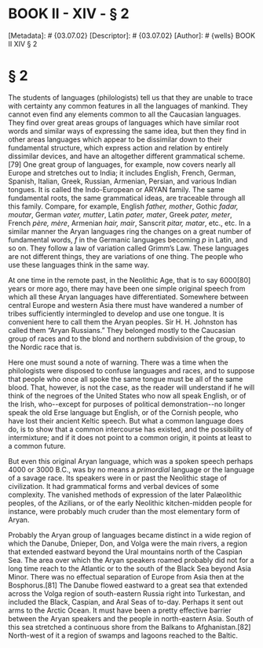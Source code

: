 # BOOK II - XIV - § 2
[Metadata]: # {03.07.02}
[Descriptor]: # {03.07.02}
[Author]: # {wells}
BOOK II
XIV
§ 2
# § 2
The students of languages (philologists) tell us that they are unable to trace
with certainty any common features in all the languages of mankind. They cannot
even find any elements common to all the Caucasian languages. They find over
great areas groups of languages which have similar root words and similar ways
of expressing the same idea, but then they find in other areas languages which
appear to be dissimilar down to their fundamental structure, which express
action and relation by entirely dissimilar devices, and have an altogether
different grammatical scheme.[79] One great group of languages, for example,
now covers nearly all Europe and stretches out to India; it includes English,
French, German, Spanish, Italian, Greek, Russian, Armenian, Persian, and
various Indian tongues. It is called the Indo-European or ARYAN family. The
same fundamental roots, the same grammatical ideas, are traceable through all
this family. Compare, for example, English _father, mother_, Gothic _fadar,
moutar_, German _vater, mutter_, Latin _pater, mater_, Greek _pater, meter_,
French _père, mère_, Armenian _hair, mair_, Sanscrit _pitar, matar_, etc., etc.
In a similar manner the Aryan languages ring the changes on a great number of
fundamental words, _f_ in the Germanic languages becoming _p_ in Latin, and so
on. They follow a law of variation called Grimm’s Law. These languages are not
different things, they are variations of one thing. The people who use these
languages think in the same way.

At one time in the remote past, in the Neolithic Age, that is to say 6000[80]
years or more ago, there may have been one simple original speech from which
all these Aryan languages have differentiated. Somewhere between central Europe
and western Asia there must have wandered a number of tribes sufficiently
intermingled to develop and use one tongue. It is convenient here to call them
the Aryan peoples. Sir H. H. Johnston has called them “Aryan Russians.” They
belonged mostly to the Caucasian group of races and to the blond and northern
subdivision of the group, to the Nordic race that is.

Here one must sound a note of warning. There was a time when the philologists
were disposed to confuse languages and races, and to suppose that people who
once all spoke the same tongue must be all of the same blood. That, however, is
not the case, as the reader will understand if he will think of the negroes of
the United States who now all speak English, or of the Irish, who--except for
purposes of political demonstration--no longer speak the old Erse language but
English, or of the Cornish people, who have lost their ancient Keltic speech.
But what a common language does do, is to show that a common intercourse has
existed, and the possibility of intermixture; and if it does not point to a
common origin, it points at least to a common future.

But even this original Aryan language, which was a spoken speech perhaps 4000
or 3000 B.C., was by no means a _primordial_ language or the language of a
savage race. Its speakers were in or past the Neolithic stage of civilization.
It had grammatical forms and verbal devices of some complexity. The vanished
methods of expression of the later Palæolithic peoples, of the Azilians, or of
the early Neolithic kitchen-midden people for instance, were probably much
cruder than the most elementary form of Aryan.

Probably the Aryan group of languages became distinct in a wide region of which
the Danube, Dnieper, Don, and Volga were the main rivers, a region that
extended eastward beyond the Ural mountains north of the Caspian Sea. The area
over which the Aryan speakers roamed probably did not for a long time reach to
the Atlantic or to the south of the Black Sea beyond Asia Minor. There was no
effectual separation of Europe from Asia then at the Bosphorus.[81] The Danube
flowed eastward to a great sea that extended across the Volga region of
south-eastern Russia right into Turkestan, and included the Black, Caspian, and
Aral Seas of to-day. Perhaps it sent out arms to the Arctic Ocean. It must have
been a pretty effective barrier between the Aryan speakers and the people in
north-eastern Asia. South of this sea stretched a continuous shore from the
Balkans to Afghanistan.[82] North-west of it a region of swamps and lagoons
reached to the Baltic.

